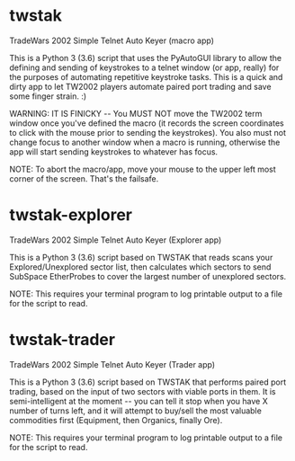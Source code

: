 # twstak
TradeWars 2002 Simple Telnet Auto Keyer (macro app)

This is a Python 3 (3.6) script that uses the PyAutoGUI library to allow the defining and sending of keystrokes to a telnet window (or app, really) for the purposes of automating repetitive keystroke tasks.  This is a quick and dirty app to let TW2002 players automate paired port trading and save some finger strain.  :)

WARNING: IT IS FINICKY -- You MUST NOT move the TW2002 term window once you've defined the macro (it records the screen coordinates to click with the mouse prior to sending the keystrokes).  You also must not change focus to another window when a macro is running, otherwise the app will start sending keystrokes to whatever has focus.

NOTE: To abort the macro/app, move your mouse to the upper left most corner of the screen.  That's the failsafe.

# twstak-explorer
TradeWars 2002 Simple Telnet Auto Keyer (Explorer app)

This is a Python 3 (3.6) script based on TWSTAK that reads scans your Explored/Unexplored sector list, then calculates which sectors to send SubSpace EtherProbes to cover the largest number of unexplored sectors.

NOTE: This requires your terminal program to log printable output to a file for the script to read.

# twstak-trader
TradeWars 2002 Simple Telnet Auto Keyer (Trader app)

This is a Python 3 (3.6) script based on TWSTAK that performs paired port trading, based on the input of two sectors with viable ports in them.  It is semi-intelligent at the moment -- you can tell it stop when you have X number of turns left, and it will attempt to buy/sell the most valuable commodities first (Equipment, then Organics, finally Ore).

NOTE: This requires your terminal program to log printable output to a file for the script to read.
